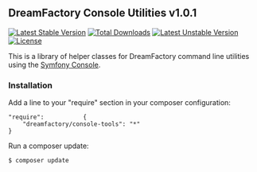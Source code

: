 ## DreamFactory Console Utilities v1.0.1
[![Latest Stable Version](https://poser.pugx.org/dreamfactory/console-tools/v/stable.svg)](https://packagist.org/packages/dreamfactory/console-tools) [![Total Downloads](https://poser.pugx.org/dreamfactory/console-tools/downloads.svg)](https://packagist.org/packages/dreamfactory/console-tools) [![Latest Unstable Version](https://poser.pugx.org/dreamfactory/console-tools/v/unstable.svg)](https://packagist.org/packages/dreamfactory/console-tools) [![License](https://poser.pugx.org/dreamfactory/console-tools/license.svg)](https://packagist.org/packages/dreamfactory/console-tools)

This is a library of helper classes for DreamFactory command line utilities using the [Symfony Console](https://github.com/symfony/console).

### Installation

Add a line to your "require" section in your composer configuration:

	"require":           {
		"dreamfactory/console-tools": "*"
	}

Run a composer update:

    $ composer update

